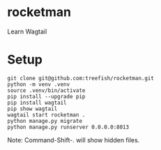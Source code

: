 # rocketman
Learn Wagtail

# Setup

    git clone git@github.com:treefish/rocketman.git
    python -m venv .venv
    source .venv/bin/activate
    pip install --upgrade pip
    pip install wagtail
    pip show wagtail
    wagtail start rocketman .
    python manage.py migrate
    python manage.py runserver 0.0.0.0:8013
    
Note: Command-Shift-. will show hidden files.

    
    